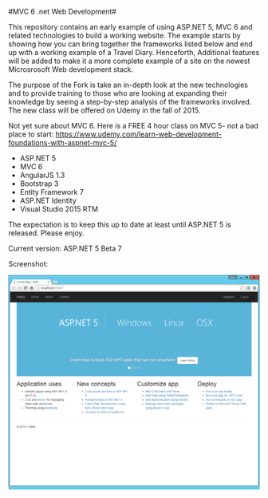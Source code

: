 ﻿#MVC 6 .net Web Development#

This repository contains an early example of using ASP.NET 5, MVC 6 and related technologies
to build a working website. The example starts by showing how you can bring together the frameworks listed below and end up
with a working example of a Travel Diary. Henceforth, Additional features will be added to make it a more complete example
of a site on the newest Microsrosoft Web development stack.

The purpose of the Fork is take an in-depth look at the new technologies and to provide training to those
who are looking at expanding their knowledge by seeing a step-by-step analysis of the frameworks involved. The new class will be offered on Udemy in the fall of 2015.

Not yet sure about MVC 6. Here is a FREE 4 hour class on MVC 5- not a bad place to start:
https://www.udemy.com/learn-web-development-foundations-with-aspnet-mvc-5/

* ASP.NET 5
* MVC 6
* AngularJS 1.3
* Bootstrap 3
* Entity Framework 7
* ASP.NET Identity
* Visual Studio 2015 RTM

The expectation is to keep this up to date at least until ASP.NET 5 
is released. Please enjoy.

Current version: ASP.NET 5 Beta 7

Screenshot:

![Screenshot](Main1.png)

